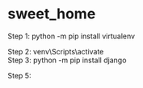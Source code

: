 # sweet_home <br>

<!-- do it first -->

<!-- npm init -y -->
<!-- npm install -D tailwindcss -->
<!-- npx tailwindcss init -->
<!-- npx tailwindcss -i app/static/css/input.css -o app/static/css/output.css --watch -->

Step 1: python -m pip install virtualenv <br>

<!-- below command is used to create virtual environment dir -->
 <!-- python -m venv venv <br> -->

Step 2: venv\Scripts\activate <br>
Step 3: python -m pip install django <br>

<!-- below command is used to create project dir and app -->
<!-- django-admin startproject sweethome . -->
<!-- django-admin startapp app -->

Step 5: 